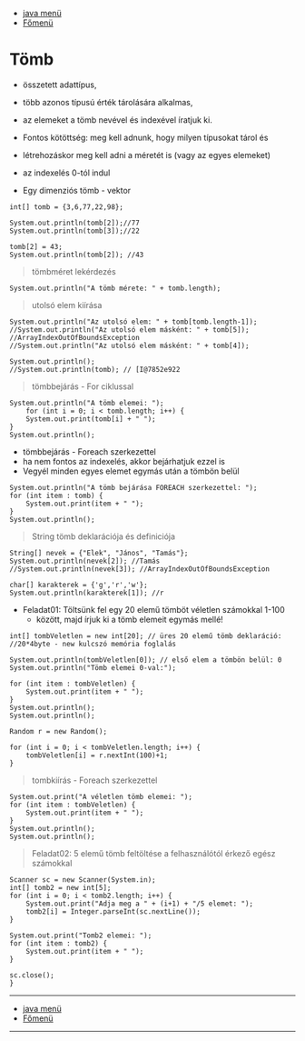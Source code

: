- [java menü](../../java.md)
- [Főmenü](../../../README.md)

# Tömb

- összetett adattípus,
- több azonos típusú érték tárolására alkalmas,
- az elemeket a tömb nevével és indexével íratjuk ki.

- Fontos kötöttség: meg kell adnunk, hogy milyen típusokat tárol és
- létrehozáskor meg kell adni a méretét is (vagy az egyes elemeket)
- az indexelés 0-tól indul
- Egy dimenziós tömb - vektor

```
int[] tomb = {3,6,77,22,98};

System.out.println(tomb[2]);//77
System.out.println(tomb[3]);//22

tomb[2] = 43;
System.out.println(tomb[2]); //43
```

> tömbméret lekérdezés

```
System.out.println("A tömb mérete: " + tomb.length);
```

> utolsó elem kiírása

```
System.out.println("Az utolsó elem: " + tomb[tomb.length-1]);
//System.out.println("Az utolsó elem másként: " + tomb[5]);
//ArrayIndexOutOfBoundsException
//System.out.println("Az utolsó elem másként: " + tomb[4]);

System.out.println();		
//System.out.println(tomb); // [I@7852e922
```

> tömbbejárás - For ciklussal

```
System.out.println("A tömb elemei: ");
	for (int i = 0; i < tomb.length; i++) {
	System.out.print(tomb[i] + " ");
}
System.out.println();
```

- tömbbejárás - Foreach szerkezettel
- ha nem fontos az indexelés, akkor bejárhatjuk ezzel is
- Vegyél minden egyes elemet egymás után a tömbön belül

```
System.out.println("A tömb bejárása FOREACH szerkezettel: ");
for (int item : tomb) {
	System.out.print(item + " ");
}
System.out.println();
```

> String tömb deklarációja és definiciója

```
String[] nevek = {"Elek", "János", "Tamás"};
System.out.println(nevek[2]); //Tamás
//System.out.println(nevek[3]); //ArrayIndexOutOfBoundsException

char[] karakterek = {'g','r','w'};
System.out.println(karakterek[1]); //r
```

- Feladat01: Töltsünk fel egy 20 elemű tömböt véletlen számokkal 1-100
   - között, majd írjuk ki a tömb elemeit egymás mellé!

```
int[] tombVeletlen = new int[20]; // üres 20 elemű tömb deklaráció:
//20*4byte - new kulcszó memória foglalás

System.out.println(tombVeletlen[0]); // első elem a tömbön belül: 0
System.out.println("Tömb elemei 0-val:");

for (int item : tombVeletlen) {
	System.out.print(item + " ");
}
System.out.println();
System.out.println();

Random r = new Random();

for (int i = 0; i < tombVeletlen.length; i++) {
	tombVeletlen[i] = r.nextInt(100)+1;
}
```

> tombkiírás - Foreach szerkezettel

```
System.out.print("A véletlen tömb elemei: ");
for (int item : tombVeletlen) {
	System.out.print(item + " ");
}
System.out.println();
System.out.println();
```

> Feladat02: 5 elemű tömb feltöltése a felhasználótól érkező egész számokkal

```
Scanner sc = new Scanner(System.in);
int[] tomb2 = new int[5];
for (int i = 0; i < tomb2.length; i++) {
	System.out.print("Adja meg a " + (i+1) + "/5 elemet: ");
	tomb2[i] = Integer.parseInt(sc.nextLine());
}

System.out.print("Tomb2 elemei: ");
for (int item : tomb2) {
	System.out.print(item + " ");
}

sc.close();
}
```

---

- [java menü](../../java.md)
- [Főmenü](../../../README.md)

---
